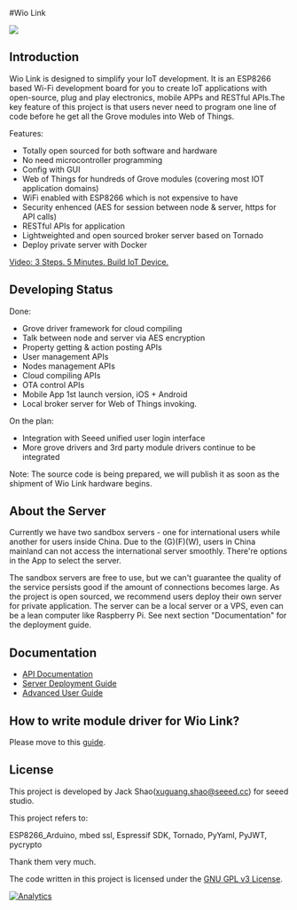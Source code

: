 #Wio Link



![](https://ksr-ugc.imgix.net/assets/004/976/751/7d273f1694c9c37b446ae820ea49c92a_original.jpg?v=1448431948&w=680&fit=max&auto=format&q=92&s=d0c984a9f958d807035d12c045619660)

## Introduction
Wio Link is designed to simplify your IoT development. It is an ESP8266 based Wi-Fi development board for you to create IoT applications with open-source, plug and play electronics, mobile APPs and RESTful APIs.The key feature of this project is that users never need to program one line of code before he get all the Grove modules into Web of Things. 

Features:

* Totally open sourced for both software and hardware
* No need microcontroller programming
* Config with GUI
* Web of Things for hundreds of Grove modules (covering most IOT application domains)
* WiFi enabled with ESP8266 which is not expensive to have
* Security enhenced (AES for session between node & server, https for API calls)
* RESTful APIs for application 
* Lightweighted and open sourced broker server based on Tornado
* Deploy private server with Docker


[Video: 3 Steps. 5 Minutes. Build IoT Device.](https://www.youtube.com/watch?v=P_SO_a6X-y0#action=share)




## Developing Status

Done:

* Grove driver framework for cloud compiling
* Talk between node and server via AES encryption
* Property getting & action posting APIs
* User management APIs
* Nodes management APIs
* Cloud compiling APIs
* OTA control APIs
* Mobile App 1st launch version, iOS + Android
* Local broker server for Web of Things invoking.

On the plan:

* Integration with Seeed unified user login interface
* More grove drivers and 3rd party module drivers continue to be integrated

Note: The source code is being prepared, we will publish it as soon as the shipment of Wio Link hardware begins.



## About the Server

Currently we have two sandbox servers - one for international users while another for users inside China. Due to the (G)(F)(W), users in China mainland can not access the international server smoothly. There're options in the App to select the server. 

The sandbox servers are free to use, but we can't guarantee the quality of the service persists good if the amount of connections becomes large. As the project is open sourced, we recommend users deploy their own server for private application. The server can be a local server or a VPS, even can be a lean computer like Raspberry Pi. See next section "Documentation" for the deployment guide. 



## Documentation

* [API Documentation](https://github.com/Seeed-Studio/Wio_Link/wiki/API%20Documentation)
* [Server Deployment Guide](https://github.com/Seeed-Studio/Wio_Link/wiki/Server%20Deployment%20Guide)
* [Advanced User Guide](https://github.com/Seeed-Studio/Wio_Link/wiki/Advanced%20User%20Guide)


## How to write module driver for Wio Link? 

Please move to this [guide](https://github.com/Seeed-Studio/Wio_Link/wiki/How-to-write-module-driver-for-Wio-Link%3F).

## License

This project is developed by Jack Shao(<xuguang.shao@seeed.cc>) for seeed studio. 

This project refers to:

ESP8266_Arduino, mbed ssl, Espressif SDK, Tornado, PyYaml, PyJWT, pycrypto

Thank them very much.


The code written in this project is licensed under the [GNU GPL v3 License](http://www.gnu.org/licenses/gpl-3.0.en.html). 

[![Analytics](https://ga-beacon.appspot.com/UA-46589105-3/Wio_Link)](https://github.com/igrigorik/ga-beacon)